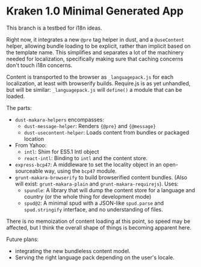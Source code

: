 # Kraken 1.0 Minimal Generated App

This branch is a testbed for i18n ideas.

Right now, it integrates a new `@pre` tag helper in dust, and a `@useContent` helper, allowing bundle loading to be explicit, rather than implicit based on the template name. This simplifies and separates a lot of the machinery needed for localization, specifically making sure that caching concerns don't touch i18n concerns.

Content is transported to the browser as `_languagepack.js` for each localization, at least with browserify builds. Require.js is as yet unhandled, but will be similar: `_languagepack.js` will `define()` a module that can be loaded.

The parts:

* `dust-makara-helpers` encompasses:
  * `dust-message-helper`: Renders `{@pre}` and `{@message}`
  * `dust-usecontent-helper`: Loads content from bundles or packaged location
* From Yahoo: 
  * `intl`: Shim for ES5.1 Intl object
  * `react-intl`: Binding to `intl` and the content store.
* `express-bcp47`: A middleware to set the locality object in an open-sourceable way, using the `bcp47` module.
* `grunt-makara-browserify` to build browserified content bundles. (Also will exist: `grunt-makara-plain` and `grunt-makara-requirejs`). Uses:
  * `spundle`: A library that will dump the content store for a language and country (or the whole thing for development mode)
  * `spud@2`: A minimal spud with a JSON-like `spud.parse` and `spud.stringify` interface, and no understanding of files.

There is no memoization of content loading at this point, so speed may be affected, but I think the overall shape of things is becoming apparent here.

Future plans:

* integrating the new bundleless content model.
* Serving the right language pack depending on the user's locale.
